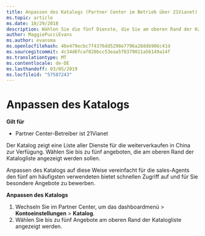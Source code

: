 ```yaml
---
title: Anpassen des Katalogs (Partner Center im Betrieb über 21Vianet)
ms.topic: article
ms.date: 10/29/2018
description: Wählen Sie die fünf Dienste, die Sie am oberen Rand der Katalogliste angezeigt werden soll.
author: MaggiePucciEvans
ms.author: evansma
ms.openlocfilehash: 46e479ecbc7f4376dd5298e7796a28ddb906c41d
ms.sourcegitcommit: 4c34d6fcaf020bcc53eaa5f0379011a56149a14f
ms.translationtype: MT
ms.contentlocale: de-DE
ms.lasthandoff: 03/05/2019
ms.locfileid: "57587243"
---
```

# <a name="customize-the-catalog"></a>Anpassen des Katalogs

**Gilt für**

-   Partner Center-Betreiber ist 21Vianet


Der Katalog zeigt eine Liste aller Dienste für die weiterverkaufen in China zur Verfügung. Wählen Sie bis zu fünf angeboten, die am oberen Rand der Katalogliste angezeigt werden sollen. 

Anpassen des Katalogs auf diese Weise vereinfacht für die sales-Agents den fünf am häufigsten verwendeten bietet schnellen Zugriff auf und für Sie besondere Angebote zu bewerben. 

**Anpassen des Katalogs**

1.  Wechseln Sie im Partner Center, um das dashboardmenü &gt; **Kontoeinstellungen** &gt; **Katalog**.
2.  Wählen Sie bis zu fünf Angebote am oberen Rand der Katalogliste angezeigt werden.

 

 




